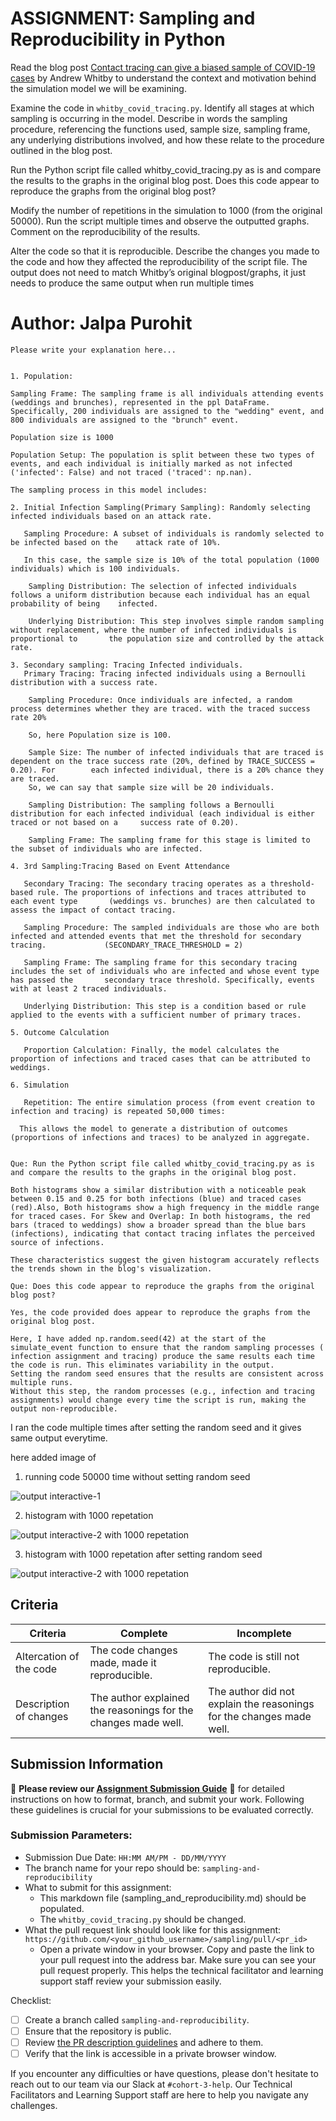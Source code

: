 # ASSIGNMENT: Sampling and Reproducibility in Python

Read the blog post [Contact tracing can give a biased sample of COVID-19 cases](https://andrewwhitby.com/2020/11/24/contact-tracing-biased/) by Andrew Whitby to understand the context and motivation behind the simulation model we will be examining.

Examine the code in `whitby_covid_tracing.py`. Identify all stages at which sampling is occurring in the model. Describe in words the sampling procedure, referencing the functions used, sample size, sampling frame, any underlying distributions involved, and how these relate to the procedure outlined in the blog post.

Run the Python script file called whitby_covid_tracing.py as is and compare the results to the graphs in the original blog post. Does this code appear to reproduce the graphs from the original blog post?

Modify the number of repetitions in the simulation to 1000 (from the original 50000). Run the script multiple times and observe the outputted graphs. Comment on the reproducibility of the results.

Alter the code so that it is reproducible. Describe the changes you made to the code and how they affected the reproducibility of the script file. The output does not need to match Whitby’s original blogpost/graphs, it just needs to produce the same output when run multiple times

# Author: Jalpa Purohit

```
Please write your explanation here...


1. Population:

Sampling Frame: The sampling frame is all individuals attending events (weddings and brunches), represented in the ppl DataFrame. Specifically, 200 individuals are assigned to the "wedding" event, and 800 individuals are assigned to the "brunch" event. 

Population size is 1000

Population Setup: The population is split between these two types of events, and each individual is initially marked as not infected ('infected': False) and not traced ('traced': np.nan).

The sampling process in this model includes:

2. Initial Infection Sampling(Primary Sampling): Randomly selecting infected individuals based on an attack rate.

   Sampling Procedure: A subset of individuals is randomly selected to be infected based on the    attack rate of 10%. 

   In this case, the sample size is 10% of the total population (1000 individuals) which is 100 individuals.

    Sampling Distribution: The selection of infected individuals follows a uniform distribution because each individual has an equal probability of being    infected.

    Underlying Distribution: This step involves simple random sampling without replacement, where the number of infected individuals is proportional to       the population size and controlled by the attack rate.

3. Secondary sampling: Tracing Infected individuals.
   Primary Tracing: Tracing infected individuals using a Bernoulli distribution with a success rate.

    Sampling Procedure: Once individuals are infected, a random process determines whether they are traced. with the traced success rate 20%

    So, here Population size is 100. 

    Sample Size: The number of infected individuals that are traced is dependent on the trace success rate (20%, defined by TRACE_SUCCESS = 0.20). For        each infected individual, there is a 20% chance they are traced. 
    So, we can say that sample size will be 20 individuals.

    Sampling Distribution: The sampling follows a Bernoulli distribution for each infected individual (each individual is either traced or not based on a     success rate of 0.20).

    Sampling Frame: The sampling frame for this stage is limited to the subset of individuals who are infected.

4. 3rd Sampling:Tracing Based on Event Attendance

   Secondary Tracing: The secondary tracing operates as a threshold-based rule. The proportions of infections and traces attributed to each event type       (weddings vs. brunches) are then calculated to assess the impact of contact tracing.

   Sampling Procedure: The sampled individuals are those who are both infected and attended events that met the threshold for secondary tracing.             (SECONDARY_TRACE_THRESHOLD = 2)

   Sampling Frame: The sampling frame for this secondary tracing includes the set of individuals who are infected and whose event type has passed the       secondary trace threshold. Specifically, events with at least 2 traced individuals.

   Underlying Distribution: This step is a condition based or rule applied to the events with a sufficient number of primary traces.

5. Outcome Calculation

   Proportion Calculation: Finally, the model calculates the proportion of infections and traced cases that can be attributed to weddings. 

6. Simulation

   Repetition: The entire simulation process (from event creation to infection and tracing) is repeated 50,000 times:

  This allows the model to generate a distribution of outcomes (proportions of infections and traces) to be analyzed in aggregate.


Que: Run the Python script file called whitby_covid_tracing.py as is and compare the results to the graphs in the original blog post. 

Both histograms show a similar distribution with a noticeable peak between 0.15 and 0.25 for both infections (blue) and traced cases (red).Also, Both histograms show a high frequency in the middle range for traced cases. For Skew and Overlap: In both histograms, the red bars (traced to weddings) show a broader spread than the blue bars (infections), indicating that contact tracing inflates the perceived source of infections.

These characteristics suggest the given histogram accurately reflects the trends shown in the blog's visualization.

Que: Does this code appear to reproduce the graphs from the original blog post?

Yes, the code provided does appear to reproduce the graphs from the original blog post. 

Here, I have added np.random.seed(42) at the start of the simulate_event function to ensure that the random sampling processes ( infection assignment and tracing) produce the same results each time the code is run. This eliminates variability in the output.
Setting the random seed ensures that the results are consistent across multiple runs.
Without this step, the random processes (e.g., infection and tracing assignments) would change every time the script is run, making the output non-reproducible.
```
I ran the code multiple times after setting the random seed and it gives same output everytime.

here added image of
1. running code 50000 time without setting random seed

![output interactive-1](https://github.com/user-attachments/assets/13fe55c0-d05f-4e83-97c2-f63b01f087c7)

2. histogram with 1000 repetation

![output interactive-2 with 1000 repetation](https://github.com/user-attachments/assets/24f96bc5-a0e2-4a2d-8557-5290ada9a7e6)

3. histogram with 1000 repetation after setting random seed


![output interactive-2 with 1000 repetation](https://github.com/user-attachments/assets/b66c8d5c-f768-4efd-b672-9a685f75ca58)





## Criteria

|Criteria|Complete|Incomplete|
|--------|----|----|
|Altercation of the code|The code changes made, made it reproducible.|The code is still not reproducible.|
|Description of changes|The author explained the reasonings for the changes made well.|The author did not explain the reasonings for the changes made well.|

## Submission Information

🚨 **Please review our [Assignment Submission Guide](https://github.com/UofT-DSI/onboarding/blob/main/onboarding_documents/submissions.md)** 🚨 for detailed instructions on how to format, branch, and submit your work. Following these guidelines is crucial for your submissions to be evaluated correctly.

### Submission Parameters:
* Submission Due Date: `HH:MM AM/PM - DD/MM/YYYY`
* The branch name for your repo should be: `sampling-and-reproducibility`
* What to submit for this assignment:
    * This markdown file (sampling_and_reproducibility.md) should be populated.
    * The `whitby_covid_tracing.py` should be changed.
* What the pull request link should look like for this assignment: `https://github.com/<your_github_username>/sampling/pull/<pr_id>`
    * Open a private window in your browser. Copy and paste the link to your pull request into the address bar. Make sure you can see your pull request properly. This helps the technical facilitator and learning support staff review your submission easily.

Checklist:
- [ ] Create a branch called `sampling-and-reproducibility`.
- [ ] Ensure that the repository is public.
- [ ] Review [the PR description guidelines](https://github.com/UofT-DSI/onboarding/blob/main/onboarding_documents/submissions.md#guidelines-for-pull-request-descriptions) and adhere to them.
- [ ] Verify that the link is accessible in a private browser window.

If you encounter any difficulties or have questions, please don't hesitate to reach out to our team via our Slack at `#cohort-3-help`. Our Technical Facilitators and Learning Support staff are here to help you navigate any challenges.
